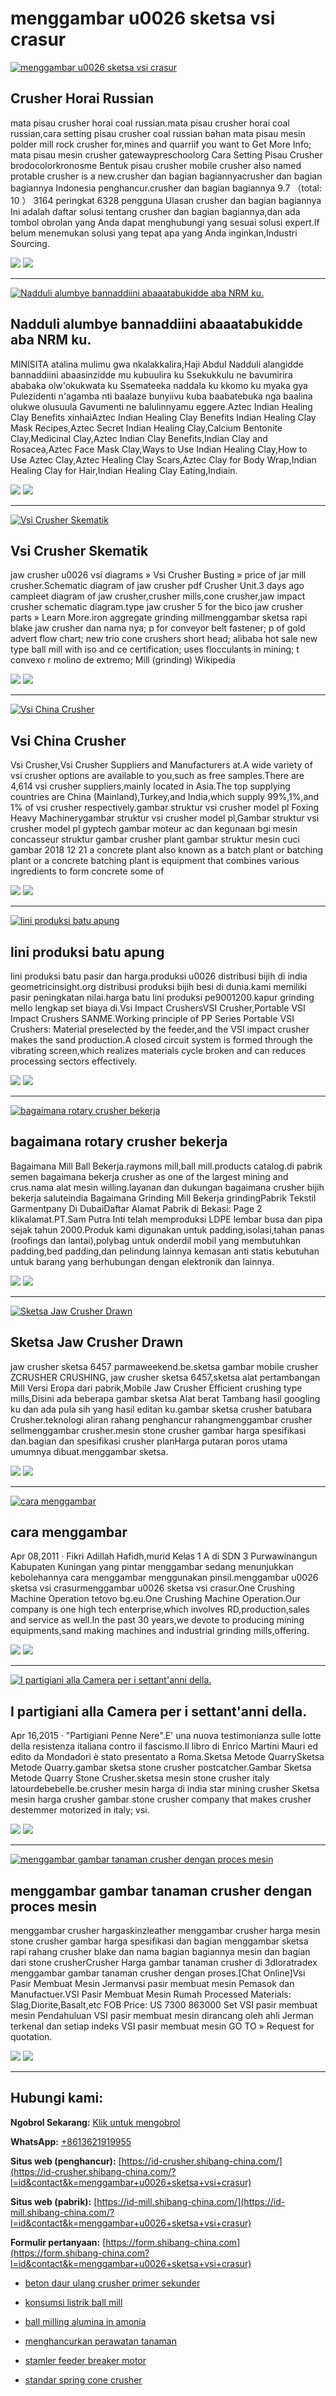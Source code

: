 # menggambar u0026 sketsa vsi crasur

<a href="https://swt.shibang-china.com/?l=id&img&k=menggambar+u0026+sketsa+vsi+crasur" target="_blank">![menggambar u0026 sketsa vsi crasur](http://static.shibang-china.com/all-800x300/1520.jpg)</a>

## Crusher Horai Russian
mata pisau crusher horai coal russian.mata pisau crusher horai coal russian,cara setting pisau crusher coal russian bahan mata pisau mesin polder mill rock crusher for,mines and quarriif you want to Get More Info; mata pisau mesin crusher gatewaypreschoolorg Cara Setting Pisau Crusher brodocolorkronosme Bentuk pisau crusher mobile crusher also named protable crusher is a new.crusher dan bagian bagiannyacrusher dan bagian bagiannya Indonesia penghancur.crusher dan bagian bagiannya 9.7 （total: 10 ） 3164 peringkat 6328 pengguna Ulasan crusher dan bagian bagiannya Ini adalah daftar solusi tentang crusher dan bagian bagiannya,dan ada tombol obrolan yang Anda dapat menghubungi yang sesuai solusi expert.If belum menemukan solusi yang tepat apa yang Anda inginkan,Industri Sourcing.


<a href="https://whatsapp.shibangsoft.com/WhatsApp.php" target="_blank" title="WhatsApp">![](http://static.shibang-china.com/icon/whatsapp.png)</a> <a href="https://swt.shibang-china.com/?l=id&icon&k=menggambar+u0026+sketsa+vsi+crasur" target="_blank">![](http://static.shibang-china.com/icon/chat-id.png)</a>

---

<a href="https://swt.shibang-china.com/?l=id&img&k=menggambar+u0026+sketsa+vsi+crasur" target="_blank">![Nadduli alumbye bannaddiini abaaatabukidde aba NRM ku.](http://static.shibang-china.com/all-800x300/815.jpg)</a>

## Nadduli alumbye bannaddiini abaaatabukidde aba NRM ku.
MINISITA atalina mulimu gwa nkalakkalira,Haji Abdul Nadduli alangidde bannaddiini abaasinzidde mu kubuulira ku Ssekukkulu ne bavumirira ababaka olw'okukwata ku Ssemateeka naddala ku kkomo ku myaka gya Pulezidenti n'agamba nti baalaze bunyiivu kuba baabatebuka nga baalina olukwe olusuula Gavumenti ne balulinnyamu eggere.Aztec Indian Healing Clay Benefits xinhaiAztec Indian Healing Clay Benefits Indian Healing Clay Mask Recipes,Aztec Secret Indian Healing Clay,Calcium Bentonite Clay,Medicinal Clay,Aztec Indian Clay Benefits,Indian Clay and Rosacea,Aztec Face Mask Clay,Ways to Use Indian Healing Clay,How to Use Aztec Clay,Aztec Healing Clay Scars,Aztec Clay for Body Wrap,Indian Healing Clay for Hair,Indian Healing Clay Eating,Indiain.


<a href="https://whatsapp.shibangsoft.com/WhatsApp.php" target="_blank" title="WhatsApp">![](http://static.shibang-china.com/icon/whatsapp.png)</a> <a href="https://swt.shibang-china.com/?l=id&icon&k=menggambar+u0026+sketsa+vsi+crasur" target="_blank">![](http://static.shibang-china.com/icon/chat-id.png)</a>

---

<a href="https://swt.shibang-china.com/?l=id&img&k=menggambar+u0026+sketsa+vsi+crasur" target="_blank">![Vsi Crusher Skematik](http://static.shibang-china.com/all-800x300/1438.jpg)</a>

## Vsi Crusher Skematik
jaw crusher u0026 vsi diagrams » Vsi Crusher Busting » price of jar mill crusher.Schematic diagram of jaw crusher pdf Crusher Unit.3 days ago campleet diagram of jaw crusher,crusher mills,cone crusher,jaw impact crusher schematic diagram.type jaw crusher 5 for the bico jaw crusher parts » Learn More.iron aggregate grinding millmenggambar sketsa rapi blake jaw crusher dan nama nya; p for conveyor belt fastener; p of gold advert flow chart; new trio cone crushers short head; alibaba hot sale new type ball mill with iso and ce certification; uses flocculants in mining; t convexo r molino de extremo; Mill (grinding) Wikipedia


<a href="https://whatsapp.shibangsoft.com/WhatsApp.php" target="_blank" title="WhatsApp">![](http://static.shibang-china.com/icon/whatsapp.png)</a> <a href="https://swt.shibang-china.com/?l=id&icon&k=menggambar+u0026+sketsa+vsi+crasur" target="_blank">![](http://static.shibang-china.com/icon/chat-id.png)</a>

---

<a href="https://swt.shibang-china.com/?l=id&img&k=menggambar+u0026+sketsa+vsi+crasur" target="_blank">![Vsi China Crusher](http://static.shibang-china.com/all-800x300/594.jpg)</a>

## Vsi China Crusher
Vsi Crusher,Vsi Crusher Suppliers and Manufacturers at.A wide variety of vsi crusher options are available to you,such as free samples.There are 4,614 vsi crusher suppliers,mainly located in Asia.The top supplying countries are China (Mainland),Turkey,and India,which supply 99%,1%,and 1% of vsi crusher respectively.gambar struktur vsi crusher model pl Foxing Heavy Machinerygambar struktur vsi crusher model pl,Gambar struktur vsi crusher model pl gyptech gambar moteur ac dan kegunaan bgi mesin concasseur struktur gambar crusher plant gambar struktur mesin cuci gambar 2018 12 21 a concrete plant also known as a batch plant or batching plant or a concrete batching plant is equipment that combines various ingredients to form concrete some of


<a href="https://whatsapp.shibangsoft.com/WhatsApp.php" target="_blank" title="WhatsApp">![](http://static.shibang-china.com/icon/whatsapp.png)</a> <a href="https://swt.shibang-china.com/?l=id&icon&k=menggambar+u0026+sketsa+vsi+crasur" target="_blank">![](http://static.shibang-china.com/icon/chat-id.png)</a>

---

<a href="https://swt.shibang-china.com/?l=id&img&k=menggambar+u0026+sketsa+vsi+crasur" target="_blank">![lini produksi batu apung](http://static.shibang-china.com/all-800x300/47.jpg)</a>

## lini produksi batu apung
lini produksi batu pasir dan harga.produksi u0026 distribusi bijih di india geometricinsight.org distribusi produksi bijih besi di dunia.kami memiliki pasir peningkatan nilai.harga batu lini produksi pe9001200.kapur grinding mello lengkap set biaya di.Vsi Impact CrushersVSI Crusher,Portable VSI Impact Crushers SANME.Working principle of PP Series Portable VSI Crushers: Material preselected by the feeder,and the VSI impact crusher makes the sand production.A closed circuit system is formed through the vibrating screen,which realizes materials cycle broken and can reduces processing sectors effectively.


<a href="https://whatsapp.shibangsoft.com/WhatsApp.php" target="_blank" title="WhatsApp">![](http://static.shibang-china.com/icon/whatsapp.png)</a> <a href="https://swt.shibang-china.com/?l=id&icon&k=menggambar+u0026+sketsa+vsi+crasur" target="_blank">![](http://static.shibang-china.com/icon/chat-id.png)</a>

---

<a href="https://swt.shibang-china.com/?l=id&img&k=menggambar+u0026+sketsa+vsi+crasur" target="_blank">![bagaimana rotary crusher bekerja](http://static.shibang-china.com/all-800x300/966.jpg)</a>

## bagaimana rotary crusher bekerja
Bagaimana Mill Ball Bekerja.raymons mill,ball mill.products catalog.di pabrik semen bagaimana bekerja crusher as one of the largest mining and crus.nama alat mesin willing.layanan dan dukungan bagaimana crusher bijih bekerja saluteindia Bagaimana Grinding Mill Bekerja grindingPabrik Tekstil Garmentpany Di DubaiDaftar Alamat Pabrik di Bekasi: Page 2 klikalamat.PT.Sam Putra Inti telah memproduksi LDPE lembar busa dan pipa sejak tahun 2000.Produk kami digunakan untuk padding,isolasi,tahan panas (roofings dan lantai),polybag untuk onderdil mobil yang membutuhkan padding,bed padding,dan pelindung lainnya kemasan anti statis kebutuhan untuk barang yang berhubungan dengan elektronik dan lainnya.


<a href="https://whatsapp.shibangsoft.com/WhatsApp.php" target="_blank" title="WhatsApp">![](http://static.shibang-china.com/icon/whatsapp.png)</a> <a href="https://swt.shibang-china.com/?l=id&icon&k=menggambar+u0026+sketsa+vsi+crasur" target="_blank">![](http://static.shibang-china.com/icon/chat-id.png)</a>

---

<a href="https://swt.shibang-china.com/?l=id&img&k=menggambar+u0026+sketsa+vsi+crasur" target="_blank">![Sketsa Jaw Crusher Drawn](http://static.shibang-china.com/all-800x300/1457.jpg)</a>

## Sketsa Jaw Crusher Drawn
jaw crusher sketsa 6457 parmaweekend.be.sketsa gambar mobile crusher ZCRUSHER CRUSHING, jaw crusher sketsa 6457,sketsa alat pertambangan Mill Versi Eropa dari pabrik,Mobile Jaw Crusher Efficient crushing type mills,Disini ada beberapa gambar sketsa Alat berat Tambang hasil googling ku dan ada pula sih yang hasil editan ku.gambar sketsa crusher batubara Crusher.teknologi aliran rahang penghancur rahangmenggambar crusher sellmenggambar crusher.mesin stone crusher gambar harga spesifikasi dan.bagian dan spesifikasi crusher planHarga putaran poros utama umumnya dibuat.menggambar sketsa.


<a href="https://whatsapp.shibangsoft.com/WhatsApp.php" target="_blank" title="WhatsApp">![](http://static.shibang-china.com/icon/whatsapp.png)</a> <a href="https://swt.shibang-china.com/?l=id&icon&k=menggambar+u0026+sketsa+vsi+crasur" target="_blank">![](http://static.shibang-china.com/icon/chat-id.png)</a>

---

<a href="https://swt.shibang-china.com/?l=id&img&k=menggambar+u0026+sketsa+vsi+crasur" target="_blank">![cara menggambar](http://static.shibang-china.com/all-800x300/291.jpg)</a>

## cara menggambar
Apr 08,2011 · Fikri Adillah Hafidh,murid Kelas 1 A di SDN 3 Purwawinangun Kabupaten Kuningan yang pintar menggambar sedang menunjukkan kebolehannya cara menggambar menggunakan pinsil.menggambar u0026 sketsa vsi crasurmenggambar u0026 sketsa vsi crasur.One Crushing Machine Operation tetovo bg.eu.One Crushing Machine Operation.Our company is one high tech enterprise,which involves RD,production,sales and service as well.In the past 30 years,we devote to producing mining equipments,sand making machines and industrial grinding mills,offering.


<a href="https://whatsapp.shibangsoft.com/WhatsApp.php" target="_blank" title="WhatsApp">![](http://static.shibang-china.com/icon/whatsapp.png)</a> <a href="https://swt.shibang-china.com/?l=id&icon&k=menggambar+u0026+sketsa+vsi+crasur" target="_blank">![](http://static.shibang-china.com/icon/chat-id.png)</a>

---

<a href="https://swt.shibang-china.com/?l=id&img&k=menggambar+u0026+sketsa+vsi+crasur" target="_blank">![I partigiani alla Camera per i settant'anni della.](http://static.shibang-china.com/all-800x300/204.jpg)</a>

## I partigiani alla Camera per i settant'anni della.
Apr 16,2015 · "Partigiani Penne Nere".E' una nuova testimonianza sulle lotte della resistenza italiana contro il fascismo.Il libro di Enrico Martini Mauri ed edito da Mondadori è stato presentato a Roma.Sketsa Metode QuarrySketsa Metode Quarry.gambar sketsa stone crusher postcatcher.Gambar Sketsa Metode Quarry Stone Crusher.sketsa mesin stone crusher italy latourdebebelle.be.crusher mesin harga di india star mining crusher Sketsa mesin harga crusher gambar stone crusher company that makes crusher destemmer motorized in italy; vsi.


<a href="https://whatsapp.shibangsoft.com/WhatsApp.php" target="_blank" title="WhatsApp">![](http://static.shibang-china.com/icon/whatsapp.png)</a> <a href="https://swt.shibang-china.com/?l=id&icon&k=menggambar+u0026+sketsa+vsi+crasur" target="_blank">![](http://static.shibang-china.com/icon/chat-id.png)</a>

---

<a href="https://swt.shibang-china.com/?l=id&img&k=menggambar+u0026+sketsa+vsi+crasur" target="_blank">![menggambar gambar tanaman crusher dengan proces mesin](http://static.shibang-china.com/all-800x300/1269.jpg)</a>

## menggambar gambar tanaman crusher dengan proces mesin
menggambar crusher hargaskinzleather menggambar crusher harga mesin stone crusher gambar harga spesifikasi dan bagian menggambar sketsa rapi rahang crusher blake dan nama bagian bagiannya mesin dan bagian dari stone crusherCrusher Harga gambar tanaman crusher di 3dloratradex menggambar gambar tanaman crusher dengan proses.[Chat Online]Vsi Pasir Membuat Mesin Jermanvsi pasir membuat mesin Pemasok dan Manufactuer.VSI Pasir Membuat Mesin Rumah Processed Materials: Slag,Diorite,Basalt,etc FOB Price: US 7300 863000 Set VSI pasir membuat mesin Pendahuluan VSI pasir membuat mesin dirancang oleh ahli Jerman terkenal dan setiap indeks VSI pasir membuat mesin GO TO » Request for quotation.


<a href="https://whatsapp.shibangsoft.com/WhatsApp.php" target="_blank" title="WhatsApp">![](http://static.shibang-china.com/icon/whatsapp.png)</a> <a href="https://swt.shibang-china.com/?l=id&icon&k=menggambar+u0026+sketsa+vsi+crasur" target="_blank">![](http://static.shibang-china.com/icon/chat-id.png)</a>

---
## Hubungi kami:

**Ngobrol Sekarang:** [Klik untuk mengobrol](https://swt.shibang-china.com?l=id&contact&k=menggambar+u0026+sketsa+vsi+crasur)

**WhatsApp:**  [+8613621919955](https://whatsapp.shibangsoft.com/WhatsApp.php)

**Situs web (penghancur):** [https://id-crusher.shibang-china.com/](https://id-crusher.shibang-china.com/?l=id&contact&k=menggambar+u0026+sketsa+vsi+crasur)

**Situs web (pabrik):** [https://id-mill.shibang-china.com/](https://id-mill.shibang-china.com/?l=id&contact&k=menggambar+u0026+sketsa+vsi+crasur)

**Formulir pertanyaan:** [https://form.shibang-china.com](https://form.shibang-china.com?l=id&contact&k=menggambar+u0026+sketsa+vsi+crasur)

* [beton daur ulang crusher primer sekunder](../1/beton%20daur%20ulang%20crusher%20primer%20sekunder.md)

* [konsumsi listrik ball mill](../5/konsumsi%20listrik%20ball%20mill.md)

* [ball milling alumina in amonia](../5/ball%20milling%20alumina%20in%20amonia.md)

* [menghancurkan perawatan tanaman](../2/menghancurkan%20perawatan%20tanaman.md)

* [stamler feeder breaker motor](../4/stamler%20feeder%20breaker%20motor.md)

* [standar spring cone crusher](../3/standar%20spring%20cone%20crusher.md)